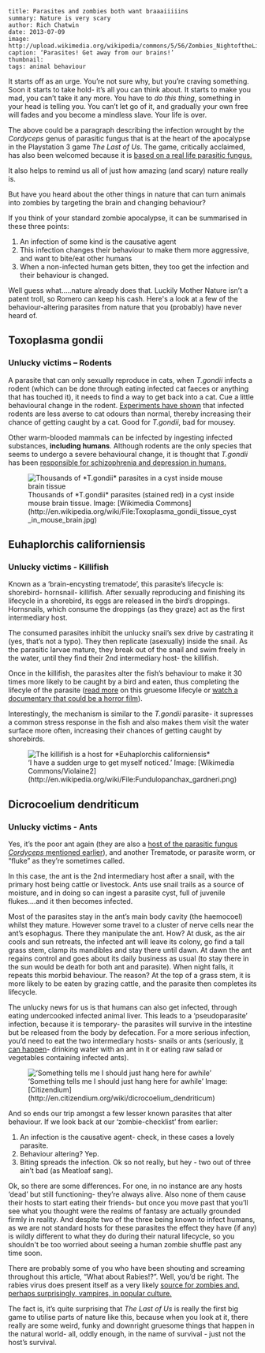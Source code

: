 ```
title: Parasites and zombies both want braaaiiiiins
summary: Nature is very scary
author: Rich Chatwin
date: 2013-07-09
image: http://upload.wikimedia.org/wikipedia/commons/5/56/Zombies_NightoftheLivingDead.jpg
caption: ‘Parasites! Get away from our brains!’
thumbnail: 
tags: animal behaviour
```

It starts off as an urge. You’re not sure why, but you’re craving something. Soon it starts to take hold- it’s all you can think about. It starts to make you mad, you can’t take it any more. You have to *do this thing*, something in your head is telling you.  You can’t let go of it, and gradually your own free will fades and you become a mindless slave. Your life is over.

The above could be a paragraph describing the infection wrought by the *Cordyceps* genus of parasitic fungus that is at the heart of the apocalypse in the Playstation 3 game *The Last of Us*. The game, critically acclaimed, has also been welcomed because it is [based on a real life parasitic fungus.](http://blogs.scientificamerican.com/overthinking-it/2013/06/25/the-fungus-that-reduced-humanity-to-the-last-of-us)

It also helps to remind us all of just how amazing (and scary) nature really is. 

But have you heard about the other things in nature that can turn animals into zombies by targeting the brain and changing behaviour? 

<!-- break -->

If you think of your standard zombie apocalypse, it can be summarised in these three points:

1.	An infection of some kind is the causative agent
2.	This infection changes their behaviour to make them more aggressive, and want to bite/eat other humans 
3.	When a non-infected human gets bitten, they too get the infection and their behaviour is changed.

Well guess what.....nature already does that. Luckily Mother Nature isn’t a patent troll, so Romero can keep his cash. Here's a look at a few of the behaviour-altering parasites from nature that you (probably) have never heard of.

## Toxoplasma gondii

### Unlucky victims – Rodents

A parasite that can only sexually reproduce in cats, when *T.gondii* infects a rodent (which can be done through eating infected cat faeces or anything that has touched it), it needs to find a way to get back into a cat.  Cue a little behavioural change in the rodent. [Experiments have shown](http://www.ncbi.nlm.nih.gov/pubmed/11007336) that infected rodents are less averse to cat odours than normal, thereby increasing their chance of getting caught by a cat. Good for *T.gondii*, bad for mousey.

Other warm-blooded mammals can be infected by ingesting infected substances, **including humans**. Although rodents are the only species that seems to undergo a severe behavioural change, it is thought that *T.gondii* has been [responsible for schizophrenia and depression in humans.](http://www.biomedcentral.com/1471-244X/4/1)

<figure>
	<img alt='Thousands of *T.gondii* parasites in a cyst inside mouse brain tissue' src='http://upload.wikimedia.org/wikipedia/commons/thumb/3/3c/Toxoplasma_gondii_tissue_cyst_in_mouse_brain.jpg/640px-Toxoplasma_gondii_tissue_cyst_in_mouse_brain.jpg'>
	<figcaption>Thousands of *T.gondii* parasites (stained red) in a cyst inside mouse brain tissue. Image: [Wikimedia Commons](http://en.wikipedia.org/wiki/File:Toxoplasma_gondii_tissue_cyst_in_mouse_brain.jpg)</figcaption>
</figure>

## Euhaplorchis californiensis

### Unlucky victims - Killifish

Known as a ‘brain-encysting trematode’, this parasite’s lifecycle is: shorebird- hornsnail- killifish. After sexually reproducing and finishing its lifecycle in a shorebird, its eggs are released in the bird’s droppings. Hornsnails, which consume the droppings (as they graze) act as the first intermediary host.

The consumed parasites inhibit the unlucky snail’s sex drive by castrating it (yes, that’s not a typo). They then replicate (asexually) inside the snail. As the parasitic larvae mature, they break out of the snail and swim freely in the water, until they find their 2nd intermediary host- the killifish.

Once in the killifish, the parasites alter the fish’s behaviour to make it 30 times more likely to be caught by a bird and eaten, thus completing the lifecyle of the parasite ([read more](http://fuschmu.wordpress.com/tag/euhaplorchis-californiensis/) on this gruesome lifecyle or [watch a documentary that could be a horror film](http://www.youtube.com/watch?v=f5UzztCns-Y)). 

Interestingly, the mechanism is similar to the *T.gondii* parasite- it supresses a common stress response in the fish and also makes them visit the water surface more often, increasing their chances of getting caught by shorebirds.

<figure>
	<img alt='The killifish is a host for *Euhaplorchis californiensis*' src='http://upload.wikimedia.org/wikipedia/commons/thumb/6/65/Fundulopanchax_gardneri.png/640px-Fundulopanchax_gardneri.png'>
	<figcaption>‘I have a sudden urge to get myself noticed.’ Image: [Wikimedia Commons/Violaine2](http://en.wikipedia.org/wiki/File:Fundulopanchax_gardneri.png)</figcaption>
</figure>

## Dicrocoelium dendriticum
### Unlucky victims - Ants

Yes, it’s the poor ant again (they are also a [host of the parasitic fungus *Cordyceps* mentioned earlier](http://www.youtube.com/watch?v=XuKjBIBBAL8)), and another Trematode, or parasite worm, or “fluke” as they’re sometimes called.

In this case, the ant is the 2nd intermediary host after a snail, with the primary host being cattle or livestock. Ants use snail trails as a source of moisture, and in doing so can ingest a parasite cyst, full of juvenile flukes….and it then becomes infected.

Most of the parasites stay in the ant’s main body cavity (the haemocoel) whilst they mature. However some travel to a cluster of nerve cells near the ant’s esophagus. There they manipulate the ant. How? At dusk, as the air cools and sun retreats, the infected ant will leave its colony, go find a tall grass stem, clamp its mandibles and stay there until dawn. At dawn the ant regains control and goes about its daily business as usual (to stay there in the sun would be death for both ant and parasite). When night falls, it repeats this morbid behaviour. The reason? At the top of a grass stem, it is more likely to be eaten by grazing cattle, and the parasite then completes its lifecycle.

The unlucky news for us is that humans can also get infected, through eating undercooked infected animal liver. This leads to a ‘pseudoparasite’ infection, because it is temporary- the parasites will survive in the intestine but be released from the body by defecation. For a more serious infection, you’d need to eat the two intermediary hosts- snails or ants (seriously, [it can happen](http://www.ncbi.nlm.nih.gov/pmc/articles/PMC2660816/)- drinking water with an ant in it or eating raw salad or vegetables containing infected ants).

<figure>
	<img alt='‘Something tells me I should just hang here for awhile’' src='http://en.citizendium.org/images/3/39/800px-Ant_on_leaf.jpg'>
	<figcaption>‘Something tells me I should just hang here for awhile’ Image: [Citizendium](http://en.citizendium.org/wiki/dicrocoelium_dendriticum)</figcaption>
</figure>

And so ends our trip amongst a few lesser known parasites that alter behaviour. If we look back at our ‘zombie-checklist’ from earlier:

1.	An infection is the causative agent- check, in these cases a lovely parasite.
2.	Behaviour altering? Yep. 
3.	Biting spreads the infection. Ok so not really, but hey - two out of three ain’t bad (as Meatloaf sang).

Ok, so there are some differences. For one, in no instance are any hosts ‘dead’ but still functioning- they’re always alive. Also none of them cause their hosts to start eating their friends- but once you move past that you’ll see what you thought were the realms of fantasy are actually grounded firmly in reality. And despite two of the three being known to infect humans, as we are not standard hosts for these parasites the effect they have (if any) is wildly different to what they do during their natural lifecycle, so you shouldn't be too worried about seeing a human zombie shuffle past any time soon.

There are probably some of you who have been shouting and screaming throughout this article, “What about Rabies!?”. Well, you’d be right. The rabies virus does present itself as a very likely [source for zombies and, perhaps surprisingly, vampires, in popular culture.](http://www.theverge.com/2013/4/18/4201878/sick-idea-how-rabies-spawned-vampires-and-zombies) 

The fact is, it’s quite surprising that *The Last of Us* is really the first big game to utilise parts of nature like this, because when you look at it, there really are some weird, funky and downright gruesome things that happen in the natural world- all, oddly enough, in the name of survival - just not the host’s survival.



